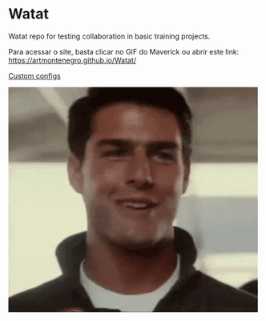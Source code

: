 # Watat

Watat repo for testing collaboration in basic training projects.

Para acessar o site, basta clicar no GIF do Maverick ou abrir este link:
<https://artmontenegro.github.io/Watat/>

[Custom configs](configs.md)

[![Maverick](projects/mc-numbas/assets/top-gun-maverick.gif "Mav with aviators")](https://artmontenegro.github.io/Watat/)
